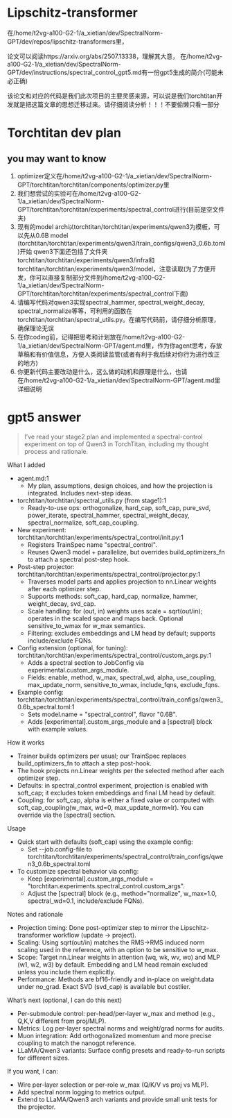 # Lipschitz-transformer
在/home/t2vg-a100-G2-1/a_xietian/dev/SpectralNorm-GPT/dev/repos/lipschitz-transformers里，

论文可以阅读https://arxiv.org/abs/2507.13338，理解其大意， 在/home/t2vg-a100-G2-1/a_xietian/dev/SpectralNorm-GPT/dev/instructions/spectral_control_gpt5.md有一份gpt5生成的简介(可能未必正确)

该论文和对应的代码是我们此次项目的主要灵感来源，可以说是我们torchtitan开发就是把这篇文章的思想迁移过来。请仔细阅读分析！！！不要偷懒只看一部分

# Torchtitan dev plan
## you may want to know
1. optimizer定义在/home/t2vg-a100-G2-1/a_xietian/dev/SpectralNorm-GPT/torchtitan/torchtitan/components/optimizer.py里
2. 我们想尝试的实验可在/home/t2vg-a100-G2-1/a_xietian/dev/SpectralNorm-GPT/torchtitan/torchtitan/experiments/spectral_control进行(目前是空文件夹)
3. 现有的model arch以torchtitan/torchtitan/experiments/qwen3为模板，可以先从0.6B model (torchtitan/torchtitan/experiments/qwen3/train_configs/qwen3_0.6b.toml)开始
qwen3下面还包括了文件夹torchtitan/torchtitan/experiments/qwen3/infra和torchtitan/torchtitan/experiments/qwen3/model，注意读取(为了方便开发，你可以直接复制部分文件到/home/t2vg-a100-G2-1/a_xietian/dev/SpectralNorm-GPT/torchtitan/torchtitan/experiments/spectral_control下面)
4. 请编写代码对qwen3实现spectral_hammer, spectral_weight_decay, spectral_normalize等等，可利用的函数在torchtitan/torchtitan/spectral_utils.py。在编写代码前，请仔细分析原理，确保理论无误
5. 在你coding前，记得把思考和计划放在/home/t2vg-a100-G2-1/a_xietian/dev/SpectralNorm-GPT/agent.md里，作为你agent思考，存放草稿和有价值信息，方便人类阅读监管(或者有利于我后续对你行为进行改正的地方)
6. 你更新代码主要改动是什么，这么做的动机和原理是什么，也请在/home/t2vg-a100-G2-1/a_xietian/dev/SpectralNorm-GPT/agent.md里详细说明

# gpt5 answer
> I’ve read your stage2 plan and implemented a spectral-control experiment on top of Qwen3 in TorchTitan, including my thought process and rationale.

  What I added

  - agent.md:1
      - My plan, assumptions, design choices, and how the projection is integrated. Includes next-step ideas.
  - torchtitan/torchtitan/spectral_utils.py (from stage1):1
      - Ready-to-use ops: orthogonalize, hard_cap, soft_cap, pure_svd, power_iterate, spectral_hammer, spectral_weight_decay, spectral_normalize, soft_cap_coupling.
  - New experiment: torchtitan/torchtitan/experiments/spectral_control/init.py:1
      - Registers TrainSpec name "spectral_control".
      - Reuses Qwen3 model + parallelize, but overrides build_optimizers_fn to attach a spectral post-step hook.
  - Post-step projector: torchtitan/torchtitan/experiments/spectral_control/projector.py:1
      - Traverses model parts and applies projection to nn.Linear weights after each optimizer step.
      - Supports methods: soft_cap, hard_cap, normalize, hammer, weight_decay, svd_cap.
      - Scale handling: for (out, in) weights uses scale = sqrt(out/in); operates in the scaled space and maps back. Optional sensitive_to_wmax for w_max semantics.
      - Filtering: excludes embeddings and LM head by default; supports include/exclude FQNs.
  - Config extension (optional, for tuning): torchtitan/torchtitan/experiments/spectral_control/custom_args.py:1
      - Adds a spectral section to JobConfig via experimental.custom_args_module.
      - Fields: enable, method, w_max, spectral_wd, alpha, use_coupling, max_update_norm, sensitive_to_wmax, include_fqns, exclude_fqns.
  - Example config: torchtitan/torchtitan/experiments/spectral_control/train_configs/qwen3_0.6b_spectral.toml:1
      - Sets model.name = "spectral_control", flavor "0.6B".
      - Adds [experimental].custom_args_module and a [spectral] block with example values.

  How it works

  - Trainer builds optimizers per usual; our TrainSpec replaces build_optimizers_fn to attach a step post-hook.
  - The hook projects nn.Linear weights per the selected method after each optimizer step.
  - Defaults: in spectral_control experiment, projection is enabled with soft_cap; it excludes token embeddings and final LM head by default.
  - Coupling: for soft_cap, alpha is either a fixed value or computed with soft_cap_coupling(w_max, wd=0, max_update_norm≈lr). You can override via the [spectral] section.

  Usage

  - Quick start with defaults (soft_cap) using the example config:
      - Set --job.config-file to torchtitan/torchtitan/experiments/spectral_control/train_configs/qwen3_0.6b_spectral.toml
  - To customize spectral behavior via config:
      - Keep [experimental].custom_args_module = "torchtitan.experiments.spectral_control.custom_args".
      - Adjust the [spectral] block (e.g., method="normalize", w_max=1.0, spectral_wd=0.1, include/exclude FQNs).

  Notes and rationale

  - Projection timing: Done post-optimizer step to mirror the Lipschitz-transformer workflow (update → project).
  - Scaling: Using sqrt(out/in) matches the RMS→RMS induced norm scaling used in the reference, with an option to be sensitive to w_max.
  - Scope: Target nn.Linear weights in attention (wq, wk, wv, wo) and MLP (w1, w2, w3) by default. Embedding and LM head remain excluded unless you include them explicitly.
  - Performance: Methods are bf16-friendly and in-place on weight.data under no_grad. Exact SVD (svd_cap) is available but costlier.

  What’s next (optional, I can do this next)

  - Per-submodule control: per-head/per-layer w_max and method (e.g., Q,K,V different from proj/MLP).
  - Metrics: Log per-layer spectral norms and weight/grad norms for audits.
  - Muon integration: Add orthogonalized momentum and more precise coupling to match the nanogpt reference.
  - LLaMA/Qwen3 variants: Surface config presets and ready-to-run scripts for different sizes.

  If you want, I can:

  - Wire per-layer selection or per-role w_max (Q/K/V vs proj vs MLP).
  - Add spectral norm logging to metrics output.
  - Extend to LLaMA/Qwen3 arch variants and provide small unit tests for the projector.